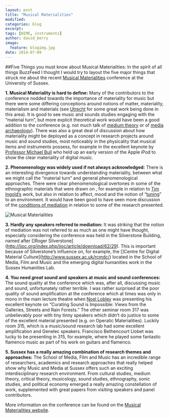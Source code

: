 ```yaml
---
layout: post
title: "Musical Materialities"
modified:
categories: blog
excerpt:
tags: [NIME, instruments]
author: david_berry
image:
  feature: blogimg.jpg
date: 2014-07-09
---
```


##Five Things you must know about Musical Materialities:
In the spirit of all things BuzzFeed I thought I would try to layout the five major things that struck me about the recent [Musical Materialities](http://reframe.sussex.ac.uk/musmat/) conference at the University of Sussex.

**1. Musical Materiality is hard to define:** Many of the contributors to the conference nodded towards the importance of materiality for music but there were some differing conceptions around notions of matter, materiality, materialism and materials (see [Utrecht](http://news.hum.uu.nl/events/the-4m-events-matter-materials-materiality-materialism/) for some great work being done in this area). It is good to see music and sounds studies engaging with the “material turn”, but more explicit theoretical work would have been a good addition to the conference (e.g. not much talk of [medium theory](http://stunlaw.blogspot.co.uk/2012/12/the-author-signal-nietzsches-typewriter.html) or of [media archaeology](http://jussiparikka.net/2012/12/16/what-is-media-archaeology-beta-definition-ver-0-9/)). There was also a great deal of discussion about how materiality might be deployed as a concept in research projects around music and sound studies, most noticeably in the physicality that musical items and instruments possess, for example in the excellent keynote by [Professor Michael Bull](http://www.sussex.ac.uk/profiles/119032) who held up an early version of the Apple iPod to show the clear materiality of digital music.

**2. Phenomenology was widely used if not always acknowledged:** There is an interesting divergence towards understanding materiality, between what we might call the “material turn” and general phenomenological approaches. There were clear phenomenological overtones in some of the ethnographic materials that were drawn on , for example in relation to [Tim Ingold’s](http://www.abdn.ac.uk/geosciences/departments/archaeology/profiles/tim.ingold) work, but also in relation to affect, mood and the notion of “[tuning](http://books.google.co.uk/books?id=WRzMnfsoOY0C&pg=PR14&lpg=PR14&dq=heidegger+tuning&source=bl&ots=-sdBkVFKpK&sig=ZEKKRTH6g90qWsr8_dc5A-TxhrU&hl=en&sa=X&ei=fmu9U-CrMoKI7Abho4HQCQ&ved=0CCAQ6AEwAA#v=onepage&q=heidegger%20tuning&f=false)” to an environment. It would have been good to have seen more discussion of the [conditions of mediation](http://conditionsofmediation.wordpress.com/) in relation to some of the research presented.  

![Musical Materialities]( {{site.url}}/images/musical_materialities.png) 


**3. Hardly any speakers referred to mediation:** It was striking that the notion of mediation was not referred to as much as one might have thought, especially considering the conference was held in the Silverstone Building, named after []Roger Silverstone](http://ijoc.org/index.php/ijoc/article/download/62/29). This is important because of Silverstone’s influence on, for example, the []Centre for Digital Material Culture](http://www.sussex.ac.uk/rcmdc/) located in the School of Media, Film and Music and the emerging digital humanities work in the Sussex Humanities Lab.

**4. You need *great* sound and speakers at music and sound conferences:** The sound quality at the conference which was, after all, discussing music and sound, unfortunately rather terrible. I was rather surprised at the poor quality of sound amplification at the conference which at times was only in mono in the main lecture theatre when [Noel Lobley](https://twitter.com/NoelLobley) was presenting his excellent keynote on “Curating Sound is Impossible: Views from the Galleries, Streets and Rain Forests.” The other seminar room 317 was unbelievably poor with tiny tinny speakers which didn’t do justice to some of the excellent material presented (e.g. on Operatic Materialities). Luckily room 315, which is a music/sound research lab had some excellent amplification and Genelec speakers. Francisco Bethencourt Llobet was lucky to be presenting in 315, for example, where he played some fantastic flamenco music as part of his work on guitars and flamenco.

**5. Sussex has a really amazing combination of research themes and approaches:** The School of Media, Film and Music has an incredible range of researchers, academics and research approaches that really helped show why Music and Media at Sussex offers such an exciting interdisciplinary research environment.  From cultural studies, medium theory, critical theory, musicology, sound studies, ethnography, sonic studies, and political economy emerged a really amazing constellation of work, supplemented with great papers from visiting speakers and panel contributors.

More information on the conference can be found on the [Musical Materialities website](http://reframe.sussex.ac.uk/musmat/).


